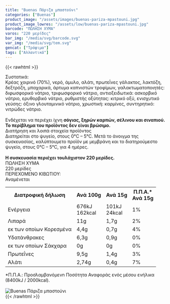 ```yaml
---
title: "Buenas Πάριζα μπαστούνι"
categories: ["Buenas"]
product_image: "/assets/images/buenas-pariza-mpastouni.jpg"
product_image_lowres: "/assets/low/buenas-pariza-mpastouni.jpg"
barcode: "ΠΩΛΗΣΗ ΧΥΜΑ"
varos: "220 μερίδες"
bar_img: "/media/svg/barcode.svg"
var_img: "/media/svg/tem.svg"
gencat: ["Τρόφιμα"]
tags: ["Αλλαντικά"]
---
```

{{< rawhtml >}}

<div class="sload131"><div class="product"><div id="sistatika">Συστατικά:</div><div class="alltext">Κρέας χοιρινό (70%), νερό, άμυλο, αλάτι, πρωτεΐνες γάλακτος, λακτόζη, δεξτρόζη, μπαχαρικά, άρτυμα καπνιστών τροφίμων, γαλακτωματοποιητές: διφωσφορικό νάτριο, τριφωσφορικό νάτριο, αντιοξειδωτικά: ασκορβικό νάτριο, ερυθορβικό νάτριο, ρυθμιστής οξύτητας: κιτρικό οξύ, ενισχυτικό γεύσης: όξινο γλουταμινικό νάτριο, χρωστική: καρμίνες, συντηρητικό: νιτρώδες νάτριο.<br><br>Ενδέχεται να περιέχει ίχνη <b>σόγιας, ξηρών καρπών, σέλινου και σιναπιού. Το περίβλημα του προϊόντος δεν είναι βρώσιμο.</b></div><div id="loipa">Διατήρηση και λοιπά στοιχεία προϊόντος</div><div class="alltext">Διατηρείται στο ψυγείο, στους 0°C – 5°C. Μετά το άνοιγμα της συσκευασίας, καλύπτουμετο προϊόν με μεμβράνη και το διατηρούμεστο ψυγείο, στους 0°C – 5°C, για 4 ημέρες.<br><br><b>Η συσκευασία περιέχει τουλάχιστον 220 μερίδες.</b></div><div id="barcode"><div id="barimage1"></div><span id="bartext">ΠΩΛΗΣΗ ΧΥΜΑ</span></div><div id="varos"><div id="varosimage1"></div><span id="varostext">220 μερίδες</span></div><div id="kivotio">ΠΕΡΙΕΧΟΜΕΝΟ ΚΙΒΩΤΙΟΥ:<br>Αναμένεται</div><table id="diatable"><tbody><tr><th>Διατροφική δήλωση</th><th>Ανά 100g</th><th>Ανά 15g</th><th>Π.Π.Α.*<br>Ανά 15g</th></tr><tr><td class="texr2">Ενέργεια</td><td class="texr">676kJ<br>162kcal</td><td class="texr">101kJ<br>24kcal</td><td class="texr">1%</td></tr><tr><td class="texr2">Λιπαρά</td><td class="texr">11g</td><td class="texr">1,7g</td><td class="texr">2%</td></tr><tr><td class="gray">εκ των οποίων Κορεσµένα</td><td class="gray2">4,4g</td><td class="gray2">0,7g</td><td class="gray2">4%</td></tr><tr><td class="texr2">Yδατάνθρακες</td><td class="texr">6,3g</td><td class="texr">0,9g</td><td class="texr">0%</td></tr><tr><td class="gray">εκ των οποίων Σάκχαρα</td><td class="gray2">0g</td><td class="gray2">0g</td><td class="gray2">0%</td></tr><tr><td class="texr2">Πρωτεΐνες</td><td class="texr">9,5g</td><td class="texr">1,4g</td><td class="texr">3%</td></tr><tr><td class="texr2">Αλάτι</td><td class="texr">2,74g</td><td class="texr">0,4g</td><td class="texr">7%</td></tr></tbody></table><div class="alltext">*Π.Π.Α.: Προσλαμβανόμενn Ποσότητα Αναφοράς ενός μέσου ενήλικα (8400kJ / 2000kcal).</div><br><div class="pimg"><img alt="Buenas Πάριζα μπαστούνι" title="Buenas Πάριζα μπαστούνι" src="/assets/images/buenas-pariza-mpastouni.jpg"></div></div></div>
{{< /rawhtml >}}


